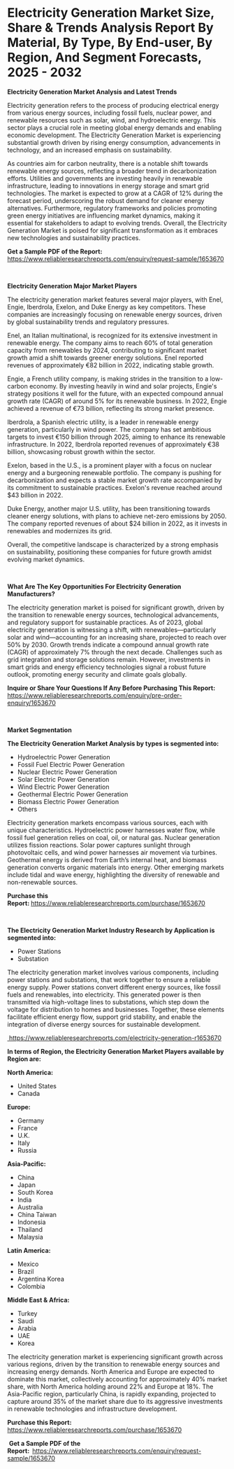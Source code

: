 <p><h1>Electricity Generation Market Size, Share & Trends Analysis Report By Material, By Type, By End-user, By Region, And Segment Forecasts, 2025 - 2032</h1></p><p><strong>Electricity Generation Market Analysis and Latest Trends</strong></p>
<p><p>Electricity generation refers to the process of producing electrical energy from various energy sources, including fossil fuels, nuclear power, and renewable resources such as solar, wind, and hydroelectric energy. This sector plays a crucial role in meeting global energy demands and enabling economic development. The Electricity Generation Market is experiencing substantial growth driven by rising energy consumption, advancements in technology, and an increased emphasis on sustainability.</p><p>As countries aim for carbon neutrality, there is a notable shift towards renewable energy sources, reflecting a broader trend in decarbonization efforts. Utilities and governments are investing heavily in renewable infrastructure, leading to innovations in energy storage and smart grid technologies. The market is expected to grow at a CAGR of 12% during the forecast period, underscoring the robust demand for cleaner energy alternatives. Furthermore, regulatory frameworks and policies promoting green energy initiatives are influencing market dynamics, making it essential for stakeholders to adapt to evolving trends. Overall, the Electricity Generation Market is poised for significant transformation as it embraces new technologies and sustainability practices.</p></p>
<p><strong>Get a Sample PDF of the Report:&nbsp;</strong> <a href="https://www.reliableresearchreports.com/enquiry/request-sample/1653670?utm_campaign=83&utm_medium=2&utm_source=Github&utm_content=ia&utm_term=16042025&utm_id=electricity-generation">https://www.reliableresearchreports.com/enquiry/request-sample/1653670</a></p>
<p>&nbsp;</p>
<p><strong>Electricity Generation Major Market Players</strong></p>
<p><p>The electricity generation market features several major players, with Enel, Engie, Iberdrola, Exelon, and Duke Energy as key competitors. These companies are increasingly focusing on renewable energy sources, driven by global sustainability trends and regulatory pressures.</p><p>Enel, an Italian multinational, is recognized for its extensive investment in renewable energy. The company aims to reach 60% of total generation capacity from renewables by 2024, contributing to significant market growth amid a shift towards greener energy solutions. Enel reported revenues of approximately €82 billion in 2022, indicating stable growth.</p><p>Engie, a French utility company, is making strides in the transition to a low-carbon economy. By investing heavily in wind and solar projects, Engie's strategy positions it well for the future, with an expected compound annual growth rate (CAGR) of around 5% for its renewable business. In 2022, Engie achieved a revenue of €73 billion, reflecting its strong market presence.</p><p>Iberdrola, a Spanish electric utility, is a leader in renewable energy generation, particularly in wind power. The company has set ambitious targets to invest €150 billion through 2025, aiming to enhance its renewable infrastructure. In 2022, Iberdrola reported revenues of approximately €38 billion, showcasing robust growth within the sector.</p><p>Exelon, based in the U.S., is a prominent player with a focus on nuclear energy and a burgeoning renewable portfolio. The company is pushing for decarbonization and expects a stable market growth rate accompanied by its commitment to sustainable practices. Exelon's revenue reached around $43 billion in 2022.</p><p>Duke Energy, another major U.S. utility, has been transitioning towards cleaner energy solutions, with plans to achieve net-zero emissions by 2050. The company reported revenues of about $24 billion in 2022, as it invests in renewables and modernizes its grid. </p><p>Overall, the competitive landscape is characterized by a strong emphasis on sustainability, positioning these companies for future growth amidst evolving market dynamics.</p></p>
<p>&nbsp;</p>
<p><strong>What Are The Key Opportunities For Electricity Generation Manufacturers?</strong></p>
<p><p>The electricity generation market is poised for significant growth, driven by the transition to renewable energy sources, technological advancements, and regulatory support for sustainable practices. As of 2023, global electricity generation is witnessing a shift, with renewables—particularly solar and wind—accounting for an increasing share, projected to reach over 50% by 2030. Growth trends indicate a compound annual growth rate (CAGR) of approximately 7% through the next decade. Challenges such as grid integration and storage solutions remain. However, investments in smart grids and energy efficiency technologies signal a robust future outlook, promoting energy security and climate goals globally.</p></p>
<p><strong>Inquire or Share Your Questions If Any Before Purchasing This Report:</strong> <a href="https://www.reliableresearchreports.com/enquiry/pre-order-enquiry/1653670?utm_campaign=83&utm_medium=2&utm_source=Github&utm_content=ia&utm_term=16042025&utm_id=electricity-generation">https://www.reliableresearchreports.com/enquiry/pre-order-enquiry/1653670</a></p>
<p>&nbsp;</p>
<p><strong>Market Segmentation</strong></p>
<p><strong>The Electricity Generation Market Analysis by types is segmented into:</strong></p>
<p><ul><li>Hydroelectric Power Generation</li><li>Fossil Fuel Electric Power Generation</li><li>Nuclear Electric Power Generation</li><li>Solar Electric Power Generation</li><li>Wind Electric Power Generation</li><li>Geothermal Electric Power Generation</li><li>Biomass Electric Power Generation</li><li>Others</li></ul></p>
<p><p>Electricity generation markets encompass various sources, each with unique characteristics. Hydroelectric power harnesses water flow, while fossil fuel generation relies on coal, oil, or natural gas. Nuclear generation utilizes fission reactions. Solar power captures sunlight through photovoltaic cells, and wind power harnesses air movement via turbines. Geothermal energy is derived from Earth’s internal heat, and biomass generation converts organic materials into energy. Other emerging markets include tidal and wave energy, highlighting the diversity of renewable and non-renewable sources.</p></p>
<p><strong>Purchase this Report:&nbsp;</strong><a href="https://www.reliableresearchreports.com/purchase/1653670?utm_campaign=83&utm_medium=2&utm_source=Github&utm_content=ia&utm_term=16042025&utm_id=electricity-generation">https://www.reliableresearchreports.com/purchase/1653670</a></p>
<p>&nbsp;</p>
<p><strong>The Electricity Generation Market Industry Research by Application is segmented into:</strong></p>
<p><ul><li>Power Stations</li><li>Substation</li></ul></p>
<p><p>The electricity generation market involves various components, including power stations and substations, that work together to ensure a reliable energy supply. Power stations convert different energy sources, like fossil fuels and renewables, into electricity. This generated power is then transmitted via high-voltage lines to substations, which step down the voltage for distribution to homes and businesses. Together, these elements facilitate efficient energy flow, support grid stability, and enable the integration of diverse energy sources for sustainable development.</p></p>
<p><a href="https://www.reliableresearchreports.com/electricity-generation-r1653670?utm_campaign=83&utm_medium=2&utm_source=Github&utm_content=ia&utm_term=16042025&utm_id=electricity-generation">&nbsp;https://www.reliableresearchreports.com/electricity-generation-r1653670</a></p>
<p><strong>In terms of Region, the Electricity Generation Market Players available by Region are:</strong></p>
<p>
    <p> <strong> North America: </strong>
        <ul>
            <li>United States</li>
            <li>Canada</li>
        </ul>
        </p> 
    <p> <strong> Europe: </strong>
        <ul>
            <li>Germany</li>
            <li>France</li>
            <li>U.K.</li>
            <li>Italy</li>
            <li>Russia</li>
        </ul>
        </p> 
    <p> <strong> Asia-Pacific: </strong>
        <ul>
            <li>China</li>
            <li>Japan</li>
            <li>South Korea</li>
            <li>India</li>
            <li>Australia</li>
            <li>China Taiwan</li>
            <li>Indonesia</li>
            <li>Thailand</li>
            <li>Malaysia</li>
        </ul>
        </p> 
    <p> <strong> Latin America: </strong>
        <ul>
            <li>Mexico</li>
            <li>Brazil</li>
            <li>Argentina Korea</li>
            <li>Colombia</li>
        </ul>
        </p> 
    <p> <strong> Middle East & Africa: </strong>
        <ul>
            <li>Turkey</li>
            <li>Saudi</li>
            <li>Arabia</li>
            <li>UAE</li>
            <li>Korea</li>
        </ul>
    </p>
    </p>
<p><p>The electricity generation market is experiencing significant growth across various regions, driven by the transition to renewable energy sources and increasing energy demands. North America and Europe are expected to dominate this market, collectively accounting for approximately 40% market share, with North America holding around 22% and Europe at 18%. The Asia-Pacific region, particularly China, is rapidly expanding, projected to capture around 35% of the market share due to its aggressive investments in renewable technologies and infrastructure development.</p></p>
<p><strong>Purchase this Report: </strong><a href="https://www.reliableresearchreports.com/purchase/1653670?utm_campaign=83&utm_medium=2&utm_source=Github&utm_content=ia&utm_term=16042025&utm_id=electricity-generation">https://www.reliableresearchreports.com/purchase/1653670</a></p>
<p>&nbsp;<strong>Get a Sample PDF of the Report:&nbsp;&nbsp;</strong><a href="https://www.reliableresearchreports.com/enquiry/request-sample/1653670?utm_campaign=83&utm_medium=2&utm_source=Github&utm_content=ia&utm_term=16042025&utm_id=electricity-generation">https://www.reliableresearchreports.com/enquiry/request-sample/1653670</a></p>
<p><strong></strong></p>
<p><p></p><p></p><p></p></p>